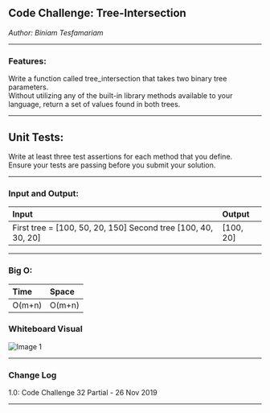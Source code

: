 ## Code Challenge: Tree-Intersection  
*Author: Biniam Tesfamariam*

---


### Features:   
Write a function called tree_intersection that takes two binary tree parameters.  
Without utilizing any of the built-in library methods available to your language, return a set of values found in both trees.  

---
## Unit Tests:
Write at least three test assertions for each method that you define.  
Ensure your tests are passing before you submit your solution.

---
### Input and Output:  
| Input |  Output |
| :----------- | :----------- |
First tree = [100, 50, 20, 150] Second tree [100, 40, 30, 20]| [100, 20] | 

---


### Big O:  
| Time |  Space |
| :----------- | :----------- |
 O(m+n) | O(m+n) | 


### Whiteboard Visual
![Image 1]()

---

### Change Log
 
1.0: Code Challenge 32 Partial - 26 Nov 2019  


---